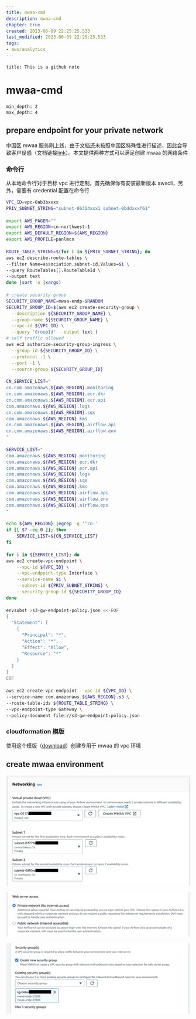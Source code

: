 ```yaml
---
title: mwaa-cmd
description: mwaa-cmd
chapter: true
created: 2023-06-09 22:25:25.533
last_modified: 2023-06-09 22:25:25.533
tags: 
- aws/analytics 
---
```

```ad-attention
title: This is a github note

```
# mwaa-cmd

```toc
min_depth: 2
max_depth: 4
```

## prepare endpoint for your private network

中国区 mwaa 服务刚上线，由于文档还未按照中国区特殊性进行描述，因此会导致客户疑惑（文档链接[link](https://docs.amazonaws.cn/en_us/mwaa/latest/userguide/vpc-create.html#vpc-create-template-private-only)）。本文提供两种方式可以满足创建 mwaa 的网络条件

### 命令行
从本地命令行对于目标 vpc 进行定制，首先确保你有安装最新版本 awscli，另外，需要有 credential 配置在命令行

```sh
VPC_ID=vpc-0ab3bxxxx
PRIV_SUBNET_STRING="subnet-0b314xxx1 subnet-0bddxxxf61"

export AWS_PAGER=""
export AWS_REGION=cn-northwest-1
export AWS_DEFAULT_REGION=${AWS_REGION}
export AWS_PROFILE=panlmcn

ROUTE_TABLE_STRING=$(for i in ${PRIV_SUBNET_STRING}; do
aws ec2 describe-route-tables \
--filter Name=association.subnet-id,Values=$i \
--query RouteTables[].RouteTableId \
--output text
done |sort -u |xargs)

# create security group
SECURITY_GROUP_NAME=mwaa-endp-$RANDOM
SECURITY_GROUP_ID=$(aws ec2 create-security-group \
  --description ${SECURITY_GROUP_NAME} \
  --group-name ${SECURITY_GROUP_NAME} \
  --vpc-id ${VPC_ID} \
  --query 'GroupId' --output text )
# self traffic allowed
aws ec2 authorize-security-group-ingress \
  --group-id ${SECURITY_GROUP_ID} \
  --protocol -1 \
  --port -1 \
  --source-group ${SECURITY_GROUP_ID}

CN_SERVICE_LIST="
cn.com.amazonaws.${AWS_REGION}.monitoring
cn.com.amazonaws.${AWS_REGION}.ecr.dkr
cn.com.amazonaws.${AWS_REGION}.ecr.api
com.amazonaws.${AWS_REGION}.logs
cn.com.amazonaws.${AWS_REGION}.sqs
com.amazonaws.${AWS_REGION}.kms
cn.com.amazonaws.${AWS_REGION}.airflow.api	
cn.com.amazonaws.${AWS_REGION}.airflow.env	
"

SERVICE_LIST="
com.amazonaws.${AWS_REGION}.monitoring
com.amazonaws.${AWS_REGION}.ecr.dkr
com.amazonaws.${AWS_REGION}.ecr.api
com.amazonaws.${AWS_REGION}.logs
com.amazonaws.${AWS_REGION}.sqs
com.amazonaws.${AWS_REGION}.kms
com.amazonaws.${AWS_REGION}.airflow.api
com.amazonaws.${AWS_REGION}.airflow.env
com.amazonaws.${AWS_REGION}.airflow.ops
"

echo ${AWS_REGION} |egrep -q '^cn-'
if [[ $? -eq 0 ]]; then
    SERVICE_LIST=${CN_SERVICE_LIST}
fi

for i in ${SERVICE_LIST}; do
aws ec2 create-vpc-endpoint \
    --vpc-id ${VPC_ID} \
    --vpc-endpoint-type Interface \
    --service-name $i \
    --subnet-id ${PRIV_SUBNET_STRING} \
    --security-group-id ${SECURITY_GROUP_ID}
done

envsubst >s3-gw-endpoint-policy.json <<-EOF
{
  "Statement": [
    {
      "Principal": "*",
      "Action": "*",
      "Effect": "Allow",
      "Resource": "*"
    }
  ]
}
EOF

aws ec2 create-vpc-endpoint --vpc-id ${VPC_ID} \
--service-name com.amazonaws.${AWS_REGION}.s3 \
--route-table-ids ${ROUTE_TABLE_STRING} \
--vpc-endpoint-type Gateway \
--policy-document file://s3-gw-endpoint-policy.json

```

### cloudformation 模版
使用这个模版（[download](mwaa-private-vpc.yaml)）创建专用于 mwaa 的 vpc 环境


## create mwaa environment

![mwaa-cmd-png-1.png](mwaa-cmd-png-1.png)

![mwaa-cmd-png-2.png](mwaa-cmd-png-2.png)

![mwaa-cmd-png-3.png](mwaa-cmd-png-3.png)





